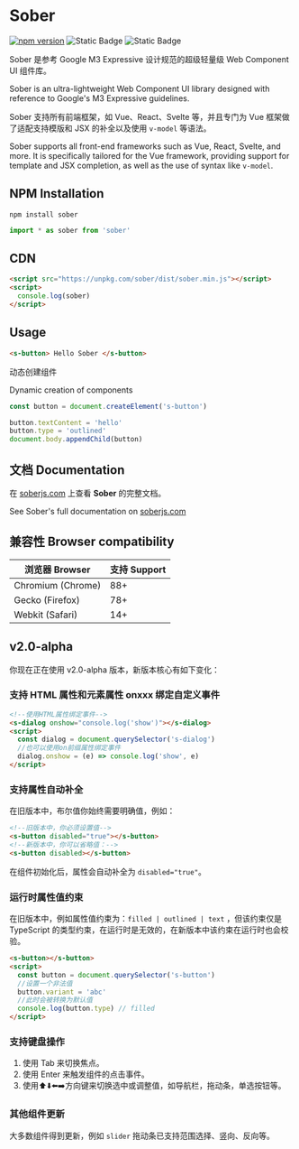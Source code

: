 # Sober

[![npm version](https://badge.fury.io/js/sober.svg)](https://badge.fury.io/js/sober)
![Static Badge](https://img.shields.io/badge/complete%20build-139kb-blue)
![Static Badge](https://img.shields.io/badge/gzip-33kb-wheat)

Sober 是参考 Google M3 Expressive 设计规范的超级轻量级 Web Component UI 组件库。  

Sober is an ultra-lightweight Web Component UI library designed with reference to Google's M3 Expressive guidelines.

Sober 支持所有前端框架，如 Vue、React、Svelte 等，并且专门为 Vue 框架做了适配支持模版和 JSX 的补全以及使用 `v-model` 等语法。  

Sober supports all front-end frameworks such as Vue, React, Svelte, and more. It is specifically tailored for the Vue framework, providing support for template and JSX completion, as well as the use of syntax like `v-model`.

## NPM Installation

```shell
npm install sober
```

```js
import * as sober from 'sober'
```

## CDN

```html
<script src="https://unpkg.com/sober/dist/sober.min.js"></script>
<script>
  console.log(sober)
</script>
```

## Usage

```html
<s-button> Hello Sober </s-button>
```

动态创建组件  

Dynamic creation of components

```js
const button = document.createElement('s-button')

button.textContent = 'hello'
button.type = 'outlined'
document.body.appendChild(button)
```

## 文档 Documentation

在 [soberjs.com](https://soberjs.com) 上查看 **Sober** 的完整文档。  

See Sober's full documentation on [soberjs.com](https://soberjs.com)

## 兼容性 Browser compatibility

| 浏览器 Browser     | 支持 Support |
| ----------------- | ------------ |
| Chromium (Chrome) | 88+          |
| Gecko (Firefox)   | 78+          |
| Webkit (Safari)   | 14+          |

## v2.0-alpha

你现在正在使用 v2.0-alpha 版本，新版本核心有如下变化：

### 支持 HTML 属性和元素属性 onxxx 绑定自定义事件

```html
<!--使用HTML属性绑定事件-->
<s-dialog onshow="console.log('show')"></s-dialog>
<script>
  const dialog = document.querySelector('s-dialog')
  //也可以使用on前缀属性绑定事件
  dialog.onshow = (e) => console.log('show', e)
</script>
```

### 支持属性自动补全

在旧版本中，布尔值你始终需要明确值，例如：

```html
<!--旧版本中，你必须设置值-->
<s-button disabled="true"></s-button>
<!--新版本中，你可以省略值：-->
<s-button disabled></s-button>
```

在组件初始化后，属性会自动补全为 `disabled="true"`。

### 运行时属性值约束

在旧版本中，例如属性值约束为：`filled | outlined | text` ，但该约束仅是 TypeScript 的类型约束，在运行时是无效的，在新版本中该约束在运行时也会校验。

```html
<s-button></s-button>
<script>
  const button = document.querySelector('s-button')
  //设置一个非法值
  button.variant = 'abc'
  //此时会被转换为默认值
  console.log(button.type) // filled
</script>
```

### 支持键盘操作

1. 使用 Tab 来切换焦点。
2. 使用 Enter 来触发组件的点击事件。
3. 使用⬆️⬇️⬅️➡️方向键来切换选中或调整值，如导航栏，拖动条，单选按钮等。

### 其他组件更新

大多数组件得到更新，例如 `slider` 拖动条已支持范围选择、竖向、反向等。
